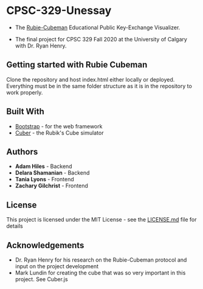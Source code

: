 # CPSC-329-Unessay
* The [Rubie-Cubeman](https://pr.iva.cy/rubie-cubeman/) Educational Public Key-Exchange Visualizer.

* The final project for CPSC 329 Fall 2020 at the University of Calgary with Dr. Ryan Henry.

## Getting started with Rubie Cubeman
Clone the repository and host index.html either locally or deployed. Everything must be in the same folder structure as it is in the repository to work properly.

## Built With
* [Bootstrap](https://getbootstrap.com/) - for the web framework
* [Cuber](https://github.com/marklundin/cube) - the Rubik's Cube simulator

## Authors

* **Adam Hiles** - Backend
* **Delara Shamanian** - Backend
* **Tania Lyons** - Frontend
* **Zachary Gilchrist** - Frontend

## License
This project is licensed under the MIT License - see the [LICENSE.md](LICENSE.md) file for details

## Acknowledgements
* Dr. Ryan Henry for his research on the Rubie-Cubeman protocol and input on the project development
* Mark Lundin for creating the cube that was so very important in this project. See Cuber.js
